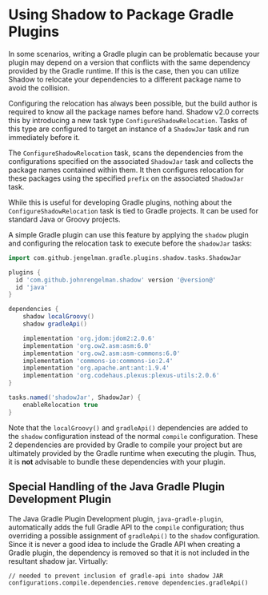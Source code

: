 # Using Shadow to Package Gradle Plugins

In some scenarios, writing a Gradle plugin can be problematic because your plugin may depend on a version that
conflicts with the same dependency provided by the Gradle runtime. If this is the case, then you can utilize Shadow
to relocate your dependencies to a different package name to avoid the collision.

Configuring the relocation has always been possible, but the build author is required to know all the package names
before hand. Shadow v2.0 corrects this by introducing a new task type `ConfigureShadowRelocation`.
Tasks of this type are configured to target an instance of a `ShadowJar` task and run immediately before it.

The `ConfigureShadowRelocation` task, scans the dependencies from the configurations specified on the associated
`ShadowJar` task and collects the package names contained within them. It then configures relocation for these
packages using the specified `prefix` on the associated `ShadowJar` task.

While this is useful for developing Gradle plugins, nothing about the `ConfigureShadowRelocation` task is tied to
Gradle projects. It can be used for standard Java or Groovy projects.

A simple Gradle plugin can use this feature by applying the `shadow` plugin and configuring the relocation task
to execute before the `shadowJar` tasks:

```groovy no-plugins
import com.github.jengelman.gradle.plugins.shadow.tasks.ShadowJar

plugins {
  id 'com.github.johnrengelman.shadow' version '@version@'
  id 'java'
}

dependencies {
    shadow localGroovy()
    shadow gradleApi()

    implementation 'org.jdom:jdom2:2.0.6'
    implementation 'org.ow2.asm:asm:6.0'
    implementation 'org.ow2.asm:asm-commons:6.0'
    implementation 'commons-io:commons-io:2.4'
    implementation 'org.apache.ant:ant:1.9.4'
    implementation 'org.codehaus.plexus:plexus-utils:2.0.6'
}

tasks.named('shadowJar', ShadowJar) {
    enableRelocation true
}
```

Note that the `localGroovy()` and `gradleApi()` dependencies are added to the `shadow` configuration instead of the
normal `compile` configuration. These 2 dependencies are provided by Gradle to compile your project but are ultimately
provided by the Gradle runtime when executing the plugin. Thus, it is **not** advisable to bundle these dependencies
with your plugin.

## Special Handling of the Java Gradle Plugin Development Plugin

The Java Gradle Plugin Development plugin, `java-gradle-plugin`, automatically adds the full Gradle API to the `compile` 
configuration; thus overriding a possible assignment of `gradleApi()` to the `shadow` configuration.  Since it is never
a good idea to include the Gradle API when creating a Gradle plugin, the dependency is removed so that it is not 
included in the resultant shadow jar.  Virtually:

    // needed to prevent inclusion of gradle-api into shadow JAR
    configurations.compile.dependencies.remove dependencies.gradleApi()
